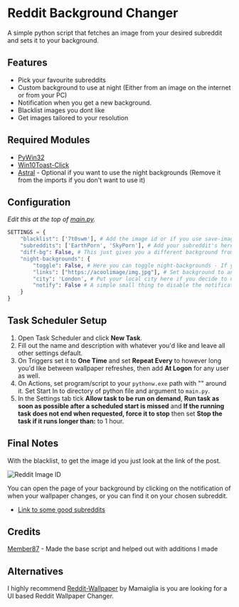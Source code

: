 # Reddit Background Changer
A simple python script that fetches an image from your desired subreddit and sets it to your background.

## Features
- Pick your favourite subreddits
- Custom background to use at night (Either from an image on the internet or from your PC)
- Notification when you get a new background.
- Blacklist images you dont like
- Get images tailored to your resolution

## Required Modules
- [PyWin32](https://pypi.org/project/pywin32/)
- [Win10Toast-Click](https://pypi.org/project/win10toast-click/)
- [Astral](https://pypi.org/project/astral/) - Optional if you want to use the night backgrounds (Remove it from the imports if you don't want to use it)

## Configuration
*Edit this at the top of [main.py](https://github.com/coredev-uk/reddit-background-changer/blob/main/main.py#L5).*
```python
SETTINGS = {
    "blacklist": ['7t0swm'], # Add the image id or if you use save-images you can use the file name of what you'd not like to see in the future
    "subreddits": ['EarthPorn', 'SkyPorn'], # Add your subreddit's here, its randomised each time its ran, so it'll be one from the list (it can just be one subreddit if you'd just like that)
    "diff-bg": False, # This just gives you a different background from reddit everytime it checks, i suggest not turning it on if you run the script very often as it will run out of images and default to the first one after.
    "night-backgrounds": {
        "toggle": False, # Here you can toggle night-backgrounds - If you leave links empty '[]' then it will attempt to use images found in the Custom-Backgrounds folder
        "links": ["https://acoolimage/img.jpg"], # Set background to an you found on the internet.
        "city": 'London', # Put your local city here if you decide to use night-backgrounds, just leave it default if you dont want to use the night-backgrounds
        "notify": False # A simple small thing to disable the notification, it annoys me at night so I leave it off.
    }
}
```

## Task Scheduler Setup
1. Open Task Scheduler and click **New Task**.
2. Fill out the name and description with whatever you'd like and leave all other settings default.
3. On Triggers set it to **One Time** and set **Repeat Every** to however long you'd like between wallpaper refreshes, then add **At Logon** for any user as well.
4. On Actions, set program/script to your `pythonw.exe` path with "" around it. Set Start In to directory of python file and argument to `main.py`.
5. In the Settings tab tick **Allow task to be run on demand**, **Run task as soon as possible after a scheduled start is missed** and **If the running task does not end when requested, force it to stop** then set **Stop the task if it runs longer than:** to 1 hour.

## Final Notes
With the blacklist, to get the image id you just look at the link of the post.

![Reddit Image ID](https://i.imgur.com/E2AQYv0.png "Reddit Image ID")

You can open the page of your background by clicking on the notification of when your wallpaper changes, or you can find it on your chosen subreddit.
- [Link to some good subreddits](https://www.reddit.com/r/sfwpornnetwork/wiki/network)

## Credits
[Member87](https://github.com/member87) - Made the base script and helped out with additions I made

## Alternatives
I highly recommend [Reddit-Wallpaper](https://github.com/Mamiglia/Reddit-Wallpaper) by Mamaiglia is you are looking for a UI based Reddit Wallpaper Changer.